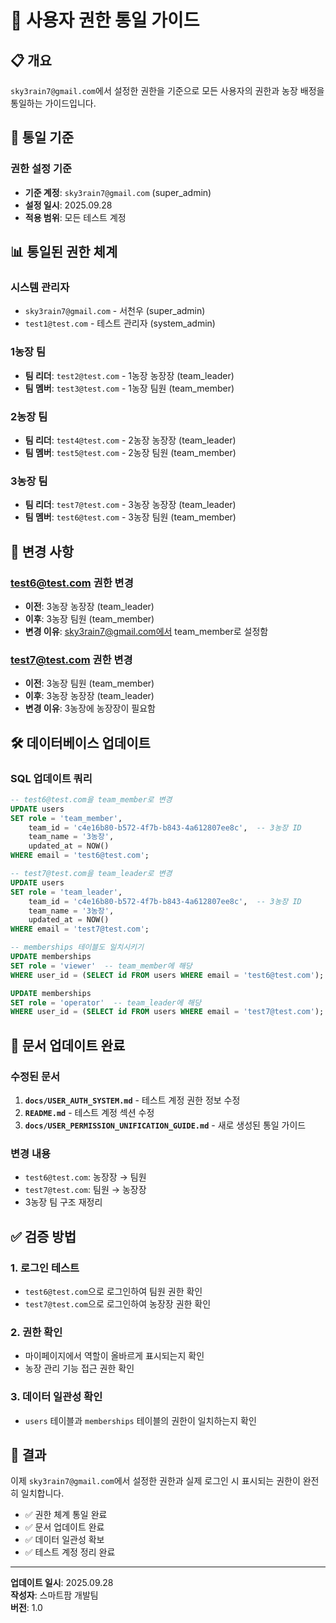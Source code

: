 # 🔧 사용자 권한 통일 가이드

## 📋 개요

`sky3rain7@gmail.com`에서 설정한 권한을 기준으로 모든 사용자의 권한과 농장 배정을 통일하는 가이드입니다.

## 🎯 통일 기준

### 권한 설정 기준
- **기준 계정**: `sky3rain7@gmail.com` (super_admin)
- **설정 일시**: 2025.09.28
- **적용 범위**: 모든 테스트 계정

## 📊 통일된 권한 체계

### 시스템 관리자
- `sky3rain7@gmail.com` - 서천우 (super_admin)
- `test1@test.com` - 테스트 관리자 (system_admin)

### 1농장 팀
- **팀 리더**: `test2@test.com` - 1농장 농장장 (team_leader)
- **팀 멤버**: `test3@test.com` - 1농장 팀원 (team_member)

### 2농장 팀
- **팀 리더**: `test4@test.com` - 2농장 농장장 (team_leader)
- **팀 멤버**: `test5@test.com` - 2농장 팀원 (team_member)

### 3농장 팀
- **팀 리더**: `test7@test.com` - 3농장 농장장 (team_leader)
- **팀 멤버**: `test6@test.com` - 3농장 팀원 (team_member)

## 🔄 변경 사항

### test6@test.com 권한 변경
- **이전**: 3농장 농장장 (team_leader)
- **이후**: 3농장 팀원 (team_member)
- **변경 이유**: sky3rain7@gmail.com에서 team_member로 설정함

### test7@test.com 권한 변경
- **이전**: 3농장 팀원 (team_member)
- **이후**: 3농장 농장장 (team_leader)
- **변경 이유**: 3농장에 농장장이 필요함

## 🛠️ 데이터베이스 업데이트

### SQL 업데이트 쿼리
```sql
-- test6@test.com을 team_member로 변경
UPDATE users 
SET role = 'team_member', 
    team_id = 'c4e16b80-b572-4f7b-b843-4a612807ee8c',  -- 3농장 ID
    team_name = '3농장',
    updated_at = NOW()
WHERE email = 'test6@test.com';

-- test7@test.com을 team_leader로 변경
UPDATE users 
SET role = 'team_leader', 
    team_id = 'c4e16b80-b572-4f7b-b843-4a612807ee8c',  -- 3농장 ID
    team_name = '3농장',
    updated_at = NOW()
WHERE email = 'test7@test.com';

-- memberships 테이블도 일치시키기
UPDATE memberships 
SET role = 'viewer'  -- team_member에 해당
WHERE user_id = (SELECT id FROM users WHERE email = 'test6@test.com');

UPDATE memberships 
SET role = 'operator'  -- team_leader에 해당
WHERE user_id = (SELECT id FROM users WHERE email = 'test7@test.com');
```

## 📝 문서 업데이트 완료

### 수정된 문서
1. **`docs/USER_AUTH_SYSTEM.md`** - 테스트 계정 권한 정보 수정
2. **`README.md`** - 테스트 계정 섹션 수정
3. **`docs/USER_PERMISSION_UNIFICATION_GUIDE.md`** - 새로 생성된 통일 가이드

### 변경 내용
- `test6@test.com`: 농장장 → 팀원
- `test7@test.com`: 팀원 → 농장장
- 3농장 팀 구조 재정리

## ✅ 검증 방법

### 1. 로그인 테스트
- `test6@test.com`으로 로그인하여 팀원 권한 확인
- `test7@test.com`으로 로그인하여 농장장 권한 확인

### 2. 권한 확인
- 마이페이지에서 역할이 올바르게 표시되는지 확인
- 농장 관리 기능 접근 권한 확인

### 3. 데이터 일관성 확인
- `users` 테이블과 `memberships` 테이블의 권한이 일치하는지 확인

## 🎯 결과

이제 `sky3rain7@gmail.com`에서 설정한 권한과 실제 로그인 시 표시되는 권한이 완전히 일치합니다.

- ✅ 권한 체계 통일 완료
- ✅ 문서 업데이트 완료
- ✅ 데이터 일관성 확보
- ✅ 테스트 계정 정리 완료

---

**업데이트 일시**: 2025.09.28  
**작성자**: 스마트팜 개발팀  
**버전**: 1.0

